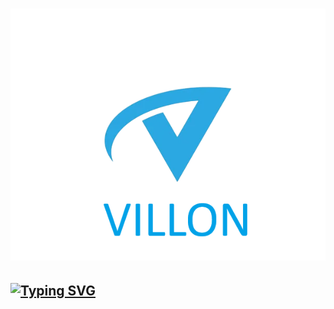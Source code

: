# ![LOGO](https://github.com/EmpirePlayer/villon_rp/blob/main/VILLON_LOGO.png)
## [![Typing SVG](https://readme-typing-svg.herokuapp.com?color=%2336BCF7&lines=Villon+Role+Play)](https://git.io/typing-svg)

<h1 align="center"> 
  <h1 img ="https://github.com/EmpirePlayer/villon_rp/blob/main/VILLON_LOGO.png">
</a> 
